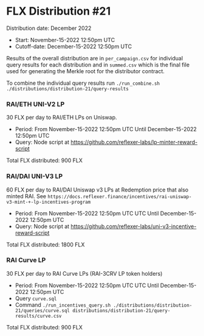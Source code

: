 # FLX Distribution #21

Distribution date: December 2022

- Start: November-15-2022 12:50pm UTC
- Cutoff-date: December-15-2022 12:50pm UTC

Results of the overall distribution are in `per_campaign.csv` for individual query results for each distribution and in `summed.csv` which is the final file used for generating the Merkle root for the distributor contract.

To combine the individual query results run `./run_combine.sh ./distributions/distribution-21/query-results`

### RAI/ETH UNI-V2 LP

30 FLX per day to RAI/ETH LPs on Uniswap.

- Period: From November-15-2022 12:50pm UTC Until December-15-2022 12:50pm UTC
- Query: Node script at https://github.com/reflexer-labs/lp-minter-reward-script

Total FLX distributed: 900 FLX

### RAI/DAI UNI-V3 LP

60 FLX per day to RAI/DAI Uniswap v3 LPs at Redemption price that also minted RAI. See `https://docs.reflexer.finance/incentives/rai-uniswap-v3-mint-+-lp-incentives-program`

- Period: From November-15-2022 12:50pm UTC UTC Until December-15-2022 12:50pm UTC
- Query: Node script at https://github.com/reflexer-labs/uni-v3-incentive-reward-script

Total FLX distributed: 1800 FLX

### RAI Curve LP

30 FLX per day to RAI Curve LPs (RAI-3CRV LP token holders)

- Period: From November-15-2022 12:50pm UTC UTC Until December-15-2022 12:50pm UTC
- Query `curve.sql`
- Command `./run_incentives_query.sh ./distributions/distribution-21/queries/curve.sql distributions/distribution-21/query-results/curve.csv`

Total FLX distributed: 900 FLX
